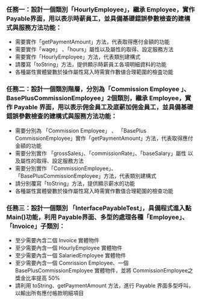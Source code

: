 ### 任務一：設計一個類別「HourlyEmployee」，繼承 Employee，實作 Payable界面，用以表示時薪員工，並具備基礎錯誤參數檢查的建構式與服務方法功能：
- 需要實作「getPaymentAmount」方法，代表取得應付金額的功能
- 需要實作「wage」 、「hours」屬性以及屬性的取得、設定服務方法
- 需要實作「HourlyEmployee」方法，代表類別建構式
- 請覆寫「toString」方法，提供顯示時薪員エ各項明細資料的功能
- 各種屬性實體變數於操作屬性寫入時需實作數値合理範圍的檢査功能


### 任務二：設計一個類別階層，分別為「Commission Employee 」、BasePlusCommissionEmployee」2個類別，繼承 Employee，實作 Payable 界面，用以表示佣金員工及底薪加佣金員工，並具備基礎錯誤參數檢查的建構式與服務方法功能：
 - 需要分別為 「Commission Employee」 、 「BasePlus
CommissionEmployee」實作「getPaymentAmount」方法，代表取得應付
金額的功能
- 需要分別實作 「grossSales」、「commissionRate」、「baseSalary」屬性
以及屬性的取得、設定服務方法
- 需要分別實作 「CommissionEmployee」、「BasePlusCommissionEmployee」方法，代表類別建構式
- 請分别覆寫「toString」方法，提供顯示薪水的功能
- 各種屬性窴體孌數於操作屬性寫入時需實作數值合理範圍的檢查功能

### 任務三：設計一個類別 「InterfacePayableTest」，具備程式進入點Main()功能，利用 Payable界面、多型的處理各種「Employee」、「Invoice」子類別：
- 至少需要內含二個 Invoice 實體物件
- 至少需要內含一個 HourlyEmployee 實體物件 
- 至少需要內含一個 SalariedEmployee 實體物件
- 至少需要內含一個 Comrission Employee、一個 BasePlusCommissionEmployee 實體物件，並將 CommissionEmployee之獎金比率提高 50%
- 請利用 toString、getPaymentAmount 方法，進行 Payable 界面多型呼叫，
以輸出所有應付帳款明細項目